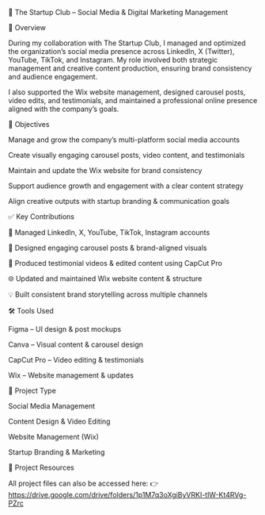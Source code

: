 
📱 The Startup Club – Social Media & Digital Marketing Management

📌 Overview

During my collaboration with The Startup Club, I managed and optimized the organization’s social media presence across LinkedIn, X (Twitter), YouTube, TikTok, and Instagram. My role involved both strategic management and creative content production, ensuring brand consistency and audience engagement.

I also supported the Wix website management, designed carousel posts, video edits, and testimonials, and maintained a professional online presence aligned with the company’s goals.

🎯 Objectives

Manage and grow the company’s multi-platform social media accounts

Create visually engaging carousel posts, video content, and testimonials

Maintain and update the Wix website for brand consistency

Support audience growth and engagement with a clear content strategy

Align creative outputs with startup branding & communication goals

✅ Key Contributions

📌 Managed LinkedIn, X, YouTube, TikTok, Instagram accounts

🎨 Designed engaging carousel posts & brand-aligned visuals

🎥 Produced testimonial videos & edited content using CapCut Pro

🌐 Updated and maintained Wix website content & structure

💡 Built consistent brand storytelling across multiple channels

🛠️ Tools Used

Figma – UI design & post mockups

Canva – Visual content & carousel design

CapCut Pro – Video editing & testimonials

Wix – Website management & updates

📂 Project Type

Social Media Management

Content Design & Video Editing

Website Management (Wix)

Startup Branding & Marketing

🔗 Project Resources

All project files can also be accessed here: 👉 https://drive.google.com/drive/folders/1p1M7q3oXgiByVRKI-tlW-Kt4RVg-PZrc
